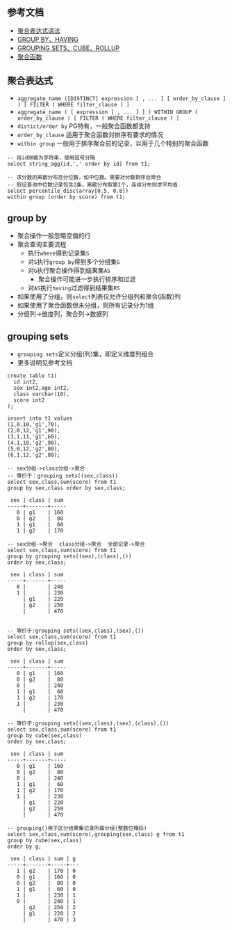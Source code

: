 ## 参考文档
- [聚合表达式语法](http://www.postgres.cn/docs/10/sql-expressions.html#SYNTAX-AGGREGATES)
- [GROUP BY、HAVING](http://www.postgres.cn/docs/10/queries-table-expressions.html#QUERIES-GROUP)
- [GROUPING SETS、CUBE、ROLLUP](http://www.postgres.cn/docs/10/queries-table-expressions.html#QUERIES-GROUPING-SETS)
- [聚合函数](http://www.postgres.cn/docs/10/functions-aggregate.html)

## 聚合表达式
- `aggregate_name ([DISTINCT] expression [ , ... ] [ order_by_clause ] ) [ FILTER ( WHERE filter_clause ) ]`
- `aggregate_name ( [ expression [ , ... ] ] ) WITHIN GROUP ( order_by_clause ) [ FILTER ( WHERE filter_clause ) ]`
- `distict/order by` PG特有，一般聚合函数都支持
- `order_by_clause`  适用于聚合函数对排序有要求的情况
- `within group`     一般用于排序聚合前的记录，以用于几个特别的聚合函数
```
-- 将id拼接为字符串，使用逗号分隔
select string_agg(id,',' order by id) from t1;

-- 求分数的离散分布百分位数，如中位数。需要对分数排序后聚合
-- 假设查询中位数记录包含2条，离散分布取第1个，连续分布则求平均值
select percentile_disc(array[0.5, 0.8]) 
within group (order by score) from t1;
```

## group by
- 聚合操作一般忽略空值的行
- 聚合查询主要流程
    - 执行`where`得到记录集`S`
    - 对`S`执行`group by`得到多个分组集`G`
    - 对`G`执行聚合操作得到结果集`AS`
        - 聚合操作可能进一步执行排序和过滤
    - 对`AS`执行`having`过滤得到结果集`RS`
- 如果使用了分组，则`select`列表仅允许分组列和聚合(函数)列
- 如果使用了聚合函数但未分组，则所有记录分为1组
- 分组列->维度列，聚合列->数据列

## grouping sets
- `grouping sets`定义分组(列)集，即定义维度列组合
- 更多说明见参考文档
```
create table t1(
  id int2,
  sex int2,age int2,
  class varchar(10),
  score int2
);

insert into t1 values
(1,0,10,'g1',70),
(2,0,12,'g1',90),
(3,1,11,'g1',60),
(4,1,10,'g2',90),
(5,0,12,'g2',80),
(6,1,12,'g2',80);

-- sex分组->class分组->聚合
-- 等价于：grouping sets((sex,class))
select sex,class,sum(score) from t1 
group by sex,class order by sex,class;

 sex | class | sum 
-----+-------+-----
   0 | g1    | 160
   0 | g2    |  80
   1 | g1    |  60
   1 | g2    | 170

-- sex分组->聚合  class分组->聚合  全部记录->聚合
select sex,class,sum(score) from t1 
group by grouping sets((sex),(class),())
order by sex,class;

 sex | class | sum 
-----+-------+-----
   0 |       | 240
   1 |       | 230
     | g1    | 220
     | g2    | 250
     |       | 470


-- 等价于:grouping sets((sex,class),(sex),())
select sex,class,sum(score) from t1 
group by rollup(sex,class)
order by sex,class;

 sex | class | sum 
-----+-------+-----
   0 | g1    | 160
   0 | g2    |  80
   0 |       | 240
   1 | g1    |  60
   1 | g2    | 170
   1 |       | 230
     |       | 470

-- 等价于:grouping sets((sex,class),(sex),(class),())
select sex,class,sum(score) from t1 
group by cube(sex,class)
order by sex,class;     

 sex | class | sum 
-----+-------+-----
   0 | g1    | 160
   0 | g2    |  80
   0 |       | 240
   1 | g1    |  60
   1 | g2    | 170
   1 |       | 230
     | g1    | 220
     | g2    | 250
     |       | 470

-- grouping()用于区分结果集记录所属分组(整数位掩码)
select sex,class,sum(score),grouping(sex,class) g from t1 
group by cube(sex,class)
order by g;

 sex | class | sum | g 
-----+-------+-----+---
   1 | g2    | 170 | 0
   0 | g1    | 160 | 0
   0 | g2    |  80 | 0
   1 | g1    |  60 | 0
   1 |       | 230 | 1
   0 |       | 240 | 1
     | g2    | 250 | 2
     | g1    | 220 | 2
     |       | 470 | 3

```
